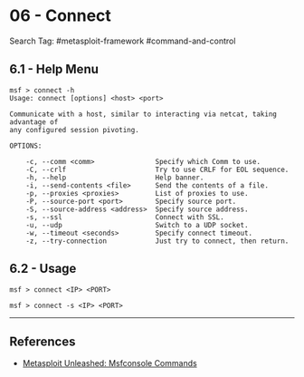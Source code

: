# 06 - Connect

Search Tag: #metasploit-framework #command-and-control

## 6.1 - Help Menu

```
msf > connect -h
Usage: connect [options] <host> <port>

Communicate with a host, similar to interacting via netcat, taking advantage of
any configured session pivoting.

OPTIONS:

    -c, --comm <comm>               Specify which Comm to use.
    -C, --crlf                      Try to use CRLF for EOL sequence.
    -h, --help                      Help banner.
    -i, --send-contents <file>      Send the contents of a file.
    -p, --proxies <proxies>         List of proxies to use.
    -P, --source-port <port>        Specify source port.
    -S, --source-address <address>  Specify source address.
    -s, --ssl                       Connect with SSL.
    -u, --udp                       Switch to a UDP socket.
    -w, --timeout <seconds>         Specify connect timeout.
    -z, --try-connection            Just try to connect, then return.
```

## 6.2 - Usage

```
msf > connect <IP> <PORT>

msf > connect -s <IP> <PORT>
```

---
## References

- [Metasploit Unleashed: Msfconsole Commands](https://www.offsec.com/metasploit-unleashed/msfconsole-commands/)